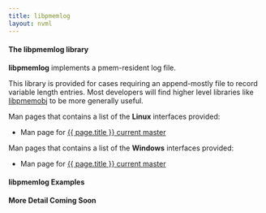 ```yaml
---
title: libpmemlog
layout: nvml
---
```


#### The libpmemlog library

**libpmemlog** implements a pmem-resident log file.

This library is provided for cases requiring an append-mostly
file to record variable length entries.  Most
developers will find higher level libraries like
[libpmemobj](../libpmemobj) to be more generally useful.

Man pages that contains a list of the **Linux** interfaces provided:

* Man page for <a href="../manpages/linux/master/libpmemlog/{{ page.title }}.7.html">{{ page.title }} current master</a>


Man pages that contains a list of the **Windows** interfaces provided:

* Man page for <a href="../manpages/windows/master/libpmemlog/{{ page.title }}.7.html">{{ page.title }} current master</a>

#### libpmemlog Examples

**More Detail Coming Soon**

<code data-gist-id='andyrudoff/9f0aee99c7b046fdb974' data-gist-file='manpage.c' data-gist-line='37-98' data-gist-highlight-line='43' data-gist-hide-footer='true'></code>

